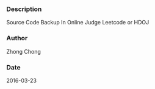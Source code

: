 ### Description
Source Code Backup In Online Judge Leetcode or HDOJ
### Author
Zhong Chong
### Date
2016-03-23
